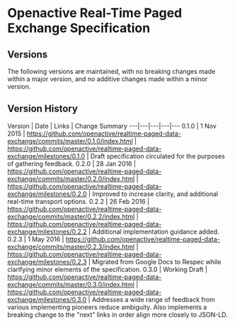 # Openactive Real-Time Paged Exchange Specification

## Versions

The following versions are maintained, with no breaking changes made within a major version, and no additive changes made within a minor version.

## Version History

Version | Date | Links | Change Summary
---|---|---|---|---
 0.1.0 | 1 Nov 2015  | https://github.com/openactive/realtime-paged-data-exchange/commits/master/0.1.0/index.html | https://github.com/openactive/realtime-paged-data-exchange/milestones/0.1.0 | Draft specification circulated for the purposes of gathering feedback.
 0.2.0 | 28 Jan 2016 | https://github.com/openactive/realtime-paged-data-exchange/commits/master/0.2.0/index.html | https://github.com/openactive/realtime-paged-data-exchange/milestones/0.2.0 | Improved to increase clarity, and additional real-time transport options.
 0.2.2 | 26 Feb 2016 | https://github.com/openactive/realtime-paged-data-exchange/commits/master/0.2.2/index.html | https://github.com/openactive/realtime-paged-data-exchange/milestones/0.2.2 | Additional implementation guidance added.
 0.2.3 | 1 May 2016 | https://github.com/openactive/realtime-paged-data-exchange/commits/master/0.2.3/index.html | https://github.com/openactive/realtime-paged-data-exchange/milestones/0.2.3 | Migrated from Google Docs to Respec while clarifying minor elements of the specification.
 0.3.0 | Working Draft | https://github.com/openactive/realtime-paged-data-exchange/commits/master/0.3.0/index.html | https://github.com/openactive/realtime-paged-data-exchange/milestones/0.3.0 | Addresses a wide range of feedback from various implementing pioneers reduce ambiguity. Also implements a breaking change to the "next" links in order align more closely to JSON-LD.
